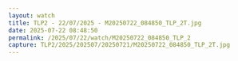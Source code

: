 ```yaml
---
layout: watch
title: TLP2 - 22/07/2025 - M20250722_084850_TLP_2T.jpg
date: 2025-07-22 08:48:50
permalink: /2025/07/22/watch/M20250722_084850_TLP_2
capture: TLP2/2025/202507/20250721/M20250722_084850_TLP_2T.jpg
---
```

